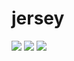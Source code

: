# jersey

![](https://img.shields.io/static/v1?label=OpenJDK&message=17.0.2&color=red&logo=java)
![](https://img.shields.io/static/v1?label=Spring%20Boot%202&message=2.6.7&color=6DB33F&logo=springboot&logoColor=fff)
![](https://img.shields.io/static/v1?label=Gradle&message=7.4.1&color=02303A&logo=Gradle&logoColor=fff)
